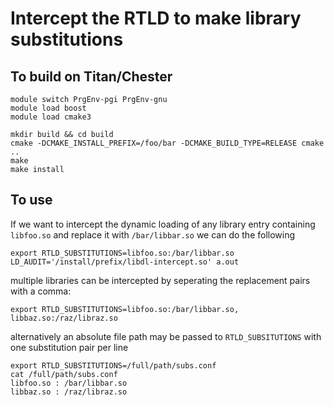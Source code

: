 # Intercept the RTLD to make library substitutions

## To build on Titan/Chester
```
module switch PrgEnv-pgi PrgEnv-gnu
module load boost
module load cmake3

mkdir build && cd build
cmake -DCMAKE_INSTALL_PREFIX=/foo/bar -DCMAKE_BUILD_TYPE=RELEASE cmake ..
make
make install
```

## To use
If we want to intercept the dynamic loading of any library entry containing `libfoo.so` and replace it with `/bar/libbar.so` we can do the following
```
export RTLD_SUBSTITUTIONS=libfoo.so:/bar/libbar.so
LD_AUDIT='/install/prefix/libdl-intercept.so' a.out
```
multiple libraries can be intercepted by seperating the replacement pairs with a comma:
```
export RTLD_SUBSTITUTIONS=libfoo.so:/bar/libbar.so, libbaz.so:/raz/libraz.so
```
alternatively an absolute file path may be passed to `RTLD_SUBSITUTIONS` with one substitution pair per line

```
export RTLD_SUBSTITUTIONS=/full/path/subs.conf
cat /full/path/subs.conf
libfoo.so : /bar/libbar.so
libbaz.so : /raz/libraz.so
```
